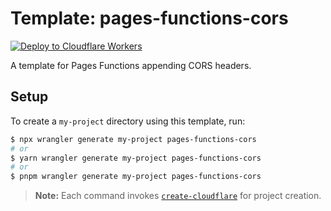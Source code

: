 # Template: pages-functions-cors

[![Deploy to Cloudflare Workers](https://deploy.workers.cloudflare.com/button)](https://deploy.workers.cloudflare.com/?url=https://github.com/cloudflare/templates/tree/main/pages-functions-cors)

A template for Pages Functions appending CORS headers.

## Setup

To create a `my-project` directory using this template, run:

```sh
$ npx wrangler generate my-project pages-functions-cors
# or
$ yarn wrangler generate my-project pages-functions-cors
# or
$ pnpm wrangler generate my-project pages-functions-cors
```

> **Note:** Each command invokes [`create-cloudflare`](https://www.npmjs.com/package/create-cloudflare) for project creation.
